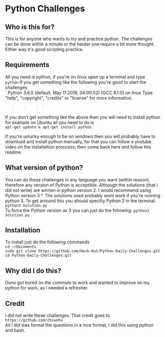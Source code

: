 # Python Challenges #
## Who is this for? ##
This is for anyone who wants to try and practice python. The challenges can be done within a minute or the harder one require a bit more thought. Either way it's good scripting practice.   


## Requirements ##
All you need is python, if you're on linux open up a terminal and type  
`python` 
If you get something like the following you're good to start the challenges   
`
Python 3.6.5 (default, May 11 2018, 04:00:52) 
[GCC 8.1.0] on linux
Type "help", "copyright", "credits" or "license" for more information.
>>> `

If you don't get something like the above then you will need to install python for example on Ubuntu all you need to do is   
`apt-get update & apt-get install python`

If you're unlucky enough to be on windows then you will probably have to download and install python manually, for that you can follow a youtube video on the installaltion proccess, then come back here and follow this readme. 

## What version of python?
You can do these challenges in any language you want (within reason), therefore any version of Python is acceptible. Although the solutions (that i did not write) are wirrten in python version 2. I would recommend using Python version 3.*. The solutions used probably wont work if you're running python 3. To get arround this you should specifiy Python 2 in the terminal.  
`python2 Solution.py`  
To force the Python version as 3 you can just do the following. 
`python3 Solution.py`  

## Installation ##
To install just do the following commands  
`cd ~/Documents`   
`sudo git clone https://github.com/Hack-Hut/Python-Daily-Challenges.git `  
`cd Python-Daily-Challenges.git`  

## Why did I do this? ##
Duno got bored on the commute to work and wanted to improve on my python for work, as I needed a refresher.   


## Credit ##

I did not write these challenges. That credit goes to   
`https://github.com/zhiwehu`  
All I did was format the questions in a nice format, I did this using python and bash.  




